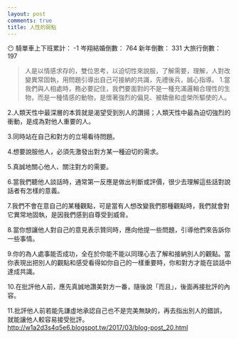 ```yaml
---
layout: post
comments: true
title: 人性的弱點
---
```


:no_mouth:
騎單車上下班累計： -1
岑翔結婚倒數： 764
新年倒數： 331
大旅行倒數： 197


>人是以情感求存的，雙位思考，以迫切性來說服，了解需要，理解，人對改變異常固執，用問題引導出自己可接納的共識，先禮後兵，誠心指導。
1.當我們與人相處時，務必要記住，我們要面對的不是一種充滿邏輯合理性的生物，而是一種情感的動物，是懷著強烈的偏見、被驕傲和虛榮所驅使的人。


2.人類天性中最深層的本質就是渴望受到別人的讚揚；人類天性中最為迫切強烈的衝動，是成為對他人重要的人。


3.同時站在自己和對方的立場看待問題。


4.想要說服他人，必須先激發出對方某一種迫切的需求。


5.真誠地關心他人、關注對方的需要。


6.當我們聽他人談話時，通常第一反應是做出判斷或評價，很少去理解這些話對說話者有怎樣的意義。


7.我們不會在意自己的某種觀點，可是當有人想改變我們那種觀點時，我們就會對它異常地固執，是因我們感到自尊受到威脅。


8.當你想讓他人對自己的意見表示贊同時，應向他提一些問題，引導他們來告訴你一些事情。


9.你的為人處事能否成功，全在於你能不能以同理心去了解和接納別人的觀點。當你表現出把別人的觀點和感受看得如你自己的一樣重要時，你和對方才能在談話中達成共識。


10.在批評他人前，應先真誠地讚美對方一番，隨後說「而且」，後面再接批評的內容。


11.批評他人前若能先謙虛地承認自己也不是完美無缺的，再去指出別人的錯誤，就能讓他人較容易接受批評。
http://w1a2d3s4q5e6.blogspot.tw/2017/03/blog-post_20.html
